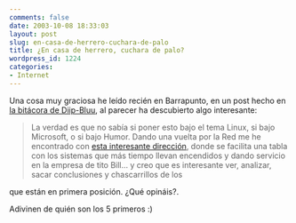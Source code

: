 ```yaml
---
comments: false
date: 2003-10-08 18:33:03
layout: post
slug: en-casa-de-herrero-cuchara-de-palo
title: ¿En casa de herrero, cuchara de palo?
wordpress_id: 1224
categories:
- Internet
---
```


Una cosa muy graciosa he leído recién en Barrapunto, en un post hecho en [la bitácora de Diip-Bluu](http://barrapunto.com/~Diip-Bluu/bitacora), al parecer ha descubierto algo interesante:





> La verdad es que no sabía si poner esto bajo el tema Linux, si bajo Microsoft, o si bajo Humor. Dando una vuelta por la Red me he encontrado con [esta interesante dirección](http://uptime.netcraft.com/up/hosted?netname=MICROSOFT-1BLK,65.52.0.0,65.55.255.255), donde se facilita una tabla con los sistemas que más tiempo llevan encendidos y dando servicio en la empresa de tito Bill… y creo que es interesante ver, analizar, sacar conclusiones y chascarrillos de los  

que están en primera posición. ¿Qué opináis?.





Adivinen de quién son los 5 primeros :)




 
